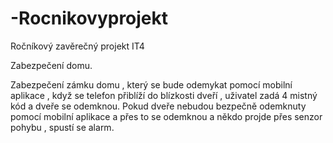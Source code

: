 # -Rocnikovyprojekt
Ročníkový zavěrečný projekt IT4


Zabezpečení domu.

Zabezpečení zámku domu , který se bude odemykat pomocí mobilní aplikace , když se telefon přiblíží do blízkosti dveří , uživatel zadá 4 mistný kód a dveře se odemknou. 
Pokud dveře nebudou bezpečně odemknuty pomocí mobilní aplikace a přes to se odemknou a někdo projde přes senzor pohybu , spustí se alarm.
